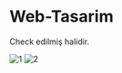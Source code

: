 
# Web-Tasarim
Check edilmiş halidir.

![1](https://user-images.githubusercontent.com/37116376/40113555-8a9a4ef0-5912-11e8-843c-f172d6e63cb3.png)
![2](https://user-images.githubusercontent.com/37116376/40113562-8e9ebf4a-5912-11e8-8c10-c1791da35881.png)
